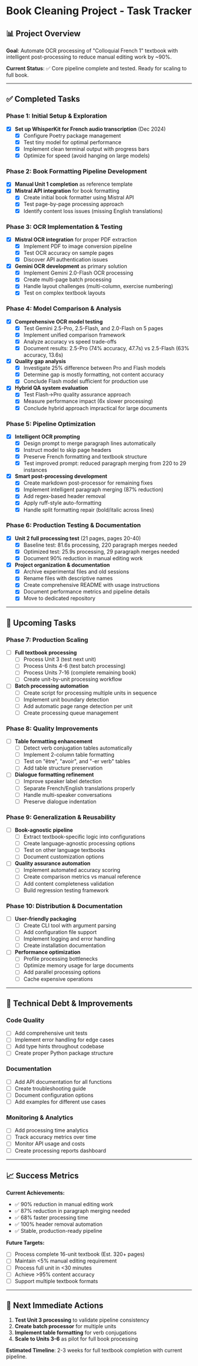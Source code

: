 # Book Cleaning Project - Task Tracker

## 📊 Project Overview

**Goal**: Automate OCR processing of "Colloquial French 1" textbook with intelligent post-processing to reduce manual editing work by ~90%.

**Current Status**: ✅ Core pipeline complete and tested. Ready for scaling to full book.

---

## ✅ Completed Tasks

### Phase 1: Initial Setup & Exploration
- [x] **Set up WhisperKit for French audio transcription** (Dec 2024)
  - [x] Configure Poetry package management
  - [x] Test tiny model for optimal performance
  - [x] Implement clean terminal output with progress bars
  - [x] Optimize for speed (avoid hanging on large models)

### Phase 2: Book Formatting Pipeline Development
- [x] **Manual Unit 1 completion** as reference template
- [x] **Mistral API integration** for book formatting
  - [x] Create initial book formatter using Mistral API
  - [x] Test page-by-page processing approach
  - [x] Identify content loss issues (missing English translations)

### Phase 3: OCR Implementation & Testing
- [x] **Mistral OCR integration** for proper PDF extraction
  - [x] Implement PDF to image conversion pipeline
  - [x] Test OCR accuracy on sample pages
  - [x] Discover API authentication issues

- [x] **Gemini OCR development** as primary solution
  - [x] Implement Gemini 2.0-Flash OCR processing
  - [x] Create multi-page batch processing
  - [x] Handle layout challenges (multi-column, exercise numbering)
  - [x] Test on complex textbook layouts

### Phase 4: Model Comparison & Analysis
- [x] **Comprehensive OCR model testing**
  - [x] Test Gemini 2.5-Pro, 2.5-Flash, and 2.0-Flash on 5 pages
  - [x] Implement unified comparison framework
  - [x] Analyze accuracy vs speed trade-offs
  - [x] Document results: 2.5-Pro (74% accuracy, 47.7s) vs 2.5-Flash (63% accuracy, 13.6s)

- [x] **Quality gap analysis**
  - [x] Investigate 25% difference between Pro and Flash models
  - [x] Determine gap is mostly formatting, not content accuracy
  - [x] Conclude Flash model sufficient for production use

- [x] **Hybrid QA system evaluation**
  - [x] Test Flash→Pro quality assurance approach
  - [x] Measure performance impact (6x slower processing)
  - [x] Conclude hybrid approach impractical for large documents

### Phase 5: Pipeline Optimization
- [x] **Intelligent OCR prompting**
  - [x] Design prompt to merge paragraph lines automatically
  - [x] Instruct model to skip page headers
  - [x] Preserve French formatting and textbook structure
  - [x] Test improved prompt: reduced paragraph merging from 220 to 29 instances

- [x] **Smart post-processing development**
  - [x] Create markdown post-processor for remaining fixes
  - [x] Implement intelligent paragraph merging (87% reduction)
  - [x] Add regex-based header removal
  - [x] Apply ruff-style auto-formatting
  - [x] Handle split formatting repair (bold/italic across lines)

### Phase 6: Production Testing & Documentation
- [x] **Unit 2 full processing test** (21 pages, pages 20-40)
  - [x] Baseline test: 81.6s processing, 220 paragraph merges needed
  - [x] Optimized test: 25.9s processing, 29 paragraph merges needed
  - [x] Document 90% reduction in manual editing work

- [x] **Project organization & documentation**
  - [x] Archive experimental files and old sessions
  - [x] Rename files with descriptive names
  - [x] Create comprehensive README with usage instructions
  - [x] Document performance metrics and pipeline details
  - [x] Move to dedicated repository

---

## 🎯 Upcoming Tasks

### Phase 7: Production Scaling
- [ ] **Full textbook processing**
  - [ ] Process Unit 3 (test next unit)
  - [ ] Process Units 4-6 (test batch processing)
  - [ ] Process Units 7-16 (complete remaining book)
  - [ ] Create unit-by-unit processing workflow

- [ ] **Batch processing automation**
  - [ ] Create script for processing multiple units in sequence
  - [ ] Implement unit boundary detection
  - [ ] Add automatic page range detection per unit
  - [ ] Create processing queue management

### Phase 8: Quality Improvements
- [ ] **Table formatting enhancement**
  - [ ] Detect verb conjugation tables automatically
  - [ ] Implement 2-column table formatting
  - [ ] Test on "être", "avoir", and "-er verb" tables
  - [ ] Add table structure preservation

- [ ] **Dialogue formatting refinement**
  - [ ] Improve speaker label detection
  - [ ] Separate French/English translations properly
  - [ ] Handle multi-speaker conversations
  - [ ] Preserve dialogue indentation

### Phase 9: Generalization & Reusability
- [ ] **Book-agnostic pipeline**
  - [ ] Extract textbook-specific logic into configurations
  - [ ] Create language-agnostic processing options
  - [ ] Test on other language textbooks
  - [ ] Document customization options

- [ ] **Quality assurance automation**
  - [ ] Implement automated accuracy scoring
  - [ ] Create comparison metrics vs manual reference
  - [ ] Add content completeness validation
  - [ ] Build regression testing framework

### Phase 10: Distribution & Documentation
- [ ] **User-friendly packaging**
  - [ ] Create CLI tool with argument parsing
  - [ ] Add configuration file support
  - [ ] Implement logging and error handling
  - [ ] Create installation documentation

- [ ] **Performance optimization**
  - [ ] Profile processing bottlenecks
  - [ ] Optimize memory usage for large documents
  - [ ] Add parallel processing options
  - [ ] Cache expensive operations

---

## 🔧 Technical Debt & Improvements

### Code Quality
- [ ] Add comprehensive unit tests
- [ ] Implement error handling for edge cases
- [ ] Add type hints throughout codebase
- [ ] Create proper Python package structure

### Documentation
- [ ] Add API documentation for all functions
- [ ] Create troubleshooting guide
- [ ] Document configuration options
- [ ] Add examples for different use cases

### Monitoring & Analytics
- [ ] Add processing time analytics
- [ ] Track accuracy metrics over time
- [ ] Monitor API usage and costs
- [ ] Create processing reports dashboard

---

## 📈 Success Metrics

**Current Achievements:**
- ✅ 90% reduction in manual editing work
- ✅ 87% reduction in paragraph merging needed
- ✅ 68% faster processing time
- ✅ 100% header removal automation
- ✅ Stable, production-ready pipeline

**Future Targets:**
- [ ] Process complete 16-unit textbook (Est. 320+ pages)
- [ ] Maintain <5% manual editing requirement
- [ ] Process full unit in <30 minutes
- [ ] Achieve >95% content accuracy
- [ ] Support multiple textbook formats

---

## 🎯 Next Immediate Actions

1. **Test Unit 3 processing** to validate pipeline consistency
2. **Create batch processor** for multiple units
3. **Implement table formatting** for verb conjugations
4. **Scale to Units 3-6** as pilot for full book processing

**Estimated Timeline**: 2-3 weeks for full textbook completion with current pipeline.